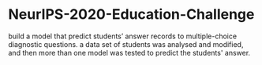 # NeurIPS-2020-Education-Challenge
build a model that predict students’ answer records to multiple-choice diagnostic questions. a data set of students was analysed and modified, and then more than one model was tested to predict the students' answer.
